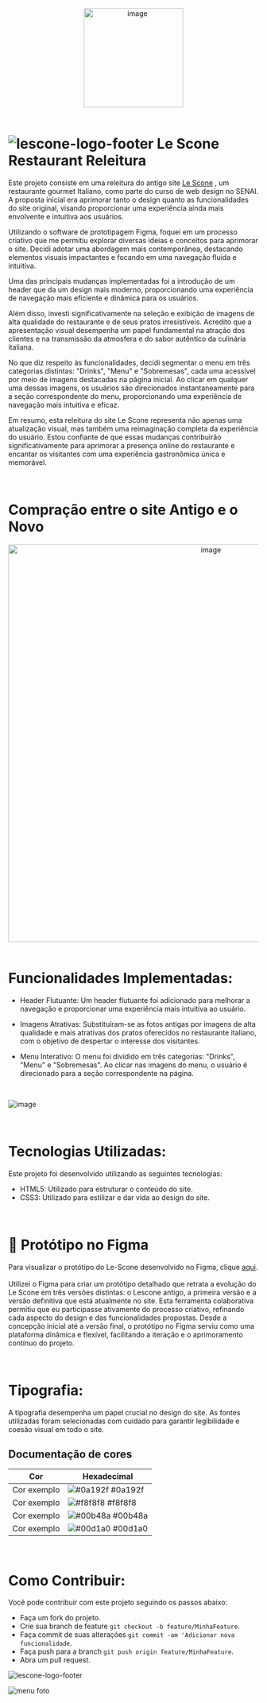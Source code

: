 <div align="center">
  <img src="https://github.com/BrennonMeireles/lescone-restaurant/assets/141636246/c079a7a3-76fe-4f94-b104-ec729a6f248e" alt="image" width="200px">
</div>

<br>

# ![lescone-logo-footer](https://github.com/BrennonMeireles/lescone-restaurant/assets/141636246/b3b7cb2b-07a2-4391-a14e-d20ee0afb03e) Le Scone Restaurant Releitura <br>

Este projeto consiste em uma releitura do antigo site [Le Scone](https://le-scone-website.vercel.app/) , um restaurante gourmet Italiano, como parte do curso de web design no SENAI. A proposta inicial era aprimorar tanto o design quanto as funcionalidades do site original, visando proporcionar uma experiência ainda mais envolvente e intuitiva aos usuários.

Utilizando o software de prototipagem Figma, foquei em um processo criativo que me permitiu explorar diversas ideias e conceitos para aprimorar o site. Decidi adotar uma abordagem mais contemporânea, destacando elementos visuais impactantes e focando em uma navegação fluida e intuitiva.

Uma das principais mudanças implementadas foi a introdução de um header que da um design mais moderno, proporcionando uma experiência de navegação mais eficiente e dinâmica para os usuários.

Além disso, investi significativamente na seleção e exibição de imagens de alta qualidade do restaurante e de seus pratos irresistíveis. Acredito que a apresentação visual desempenha um papel fundamental na atração dos clientes e na transmissão da atmosfera e do sabor autêntico da culinária italiana.

No que diz respeito às funcionalidades, decidi segmentar o menu em três categorias distintas: "Drinks", "Menu" e "Sobremesas", cada uma acessível por meio de imagens destacadas na página inicial. Ao clicar em qualquer uma dessas imagens, os usuários são direcionados instantaneamente para a seção correspondente do menu, proporcionando uma experiência de navegação mais intuitiva e eficaz.

Em resumo, esta releitura do site Le Scone representa não apenas uma atualização visual, mas também uma reimaginação completa da experiência do usuário. Estou confiante de que essas mudanças contribuirão significativamente para aprimorar a presença online do restaurante e encantar os visitantes com uma experiência gastronômica única e memorável.

<br>

# Compração entre o site Antigo e o Novo

<div align="center">
  <img src="https://github.com/BrennonMeireles/lescone-restaurant/assets/141636246/12590971-4ba2-441c-8e4f-e7e8ec8e42f9" alt="image" width="800px">
</div>

<br>

# Funcionalidades Implementadas:<br>

 - Header Flutuante: Um header flutuante foi adicionado para melhorar a navegação e proporcionar uma experiência mais intuitiva ao usuário.

 - Imagens Atrativas: Substituíram-se as fotos antigas por imagens de alta qualidade e mais atrativas dos pratos oferecidos no restaurante italiano, com o objetivo de despertar o interesse dos visitantes.

 - Menu Interativo: O menu foi dividido em três categorias: "Drinks", "Menu" e "Sobremesas". Ao clicar nas imagens do menu, o usuário é direcionado para a seção correspondente na página.

<br>

![image](https://github.com/BrennonMeireles/lescone-restaurant/assets/141636246/c631888a-ead3-4fbb-989d-7e664f76e8f6)

<br>
   
# Tecnologias Utilizadas:<br>

Este projeto foi desenvolvido utilizando as seguintes tecnologias:<br>

 - HTML5: Utilizado para estruturar o conteúdo do site.
 - CSS3: Utilizado para estilizar e dar vida ao design do site.

<br>

# 🎨 Protótipo no Figma

Para visualizar o protótipo do Le-Scone desenvolvido no Figma, clique [aqui](https://www.figma.com/file/mzxdYu8Bf7jRWx0z5m8WrI/le-scone-releitura?type=design&node-id=0%3A1&mode=design&t=yjeQioYWqFMaoqK6-1).<br><br>
Utilizei o Figma para criar um protótipo detalhado que retrata a evolução do Le Scone em três versões distintas: o Lescone antigo, a primeira versão e a versão definitiva que está atualmente no site. Esta ferramenta colaborativa permitiu que eu participasse ativamente do processo criativo, refinando cada aspecto do design e das funcionalidades propostas. Desde a concepção inicial até a versão final, o protótipo no Figma serviu como uma plataforma dinâmica e flexível, facilitando a iteração e o aprimoramento contínuo do projeto.

<br>

# Tipografia:<br>

A tipografia desempenha um papel crucial no design do site. As fontes utilizadas foram selecionadas com cuidado para garantir legibilidade e coesão visual em todo o site.
<br>

## Documentação de cores<br>

| Cor               | Hexadecimal                                                |
| ----------------- | ---------------------------------------------------------------- |
| Cor exemplo       | ![#0a192f](https://via.placeholder.com/10/0a192f?text=+) #0a192f |
| Cor exemplo       | ![#f8f8f8](https://via.placeholder.com/10/f8f8f8?text=+) #f8f8f8 |
| Cor exemplo       | ![#00b48a](https://via.placeholder.com/10/00b48a?text=+) #00b48a |
| Cor exemplo       | ![#00d1a0](https://via.placeholder.com/10/00b48a?text=+) #00d1a0 |

<br>

# Como Contribuir:<br>

Você pode contribuir com este projeto seguindo os passos abaixo:

- Faça um fork do projeto.
- Crie sua branch de feature     `git checkout -b feature/MinhaFeature`.
- Faça commit de suas alterações `git commit -am 'Adicionar nova funcionalidade`.
- Faça push para a branch        `git push origin feature/MinhaFeature`.
- Abra um pull request.

![lescone-logo-footer](https://github.com/BrennonMeireles/lescone-restaurant/assets/141636246/b3b7cb2b-07a2-4391-a14e-d20ee0afb03e)

![menu foto](https://github.com/BrennonMeireles/lescone-restaurant/assets/141636246/e269b3bf-42a2-481f-90c5-888739266b89)




